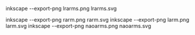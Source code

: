 

inkscape --export-png lrarms.png lrarms.svg

inkscape --export-png rarm.png rarm.svg
inkscape --export-png larm.png larm.svg
inkscape --export-png naoarms.png naoarms.svg


